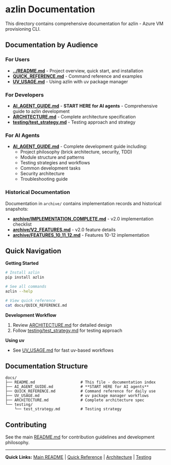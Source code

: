 # azlin Documentation

This directory contains comprehensive documentation for azlin - Azure VM provisioning CLI.

## Documentation by Audience

### For Users

- **[../README.md](../README.md)** - Project overview, quick start, and installation
- **[QUICK_REFERENCE.md](QUICK_REFERENCE.md)** - Command reference and examples
- **[UV_USAGE.md](UV_USAGE.md)** - Using azlin with uv package manager

### For Developers

- **[AI_AGENT_GUIDE.md](AI_AGENT_GUIDE.md)** - **START HERE for AI agents** - Comprehensive guide to azlin development
- **[ARCHITECTURE.md](ARCHITECTURE.md)** - Complete architecture specification
- **[testing/test_strategy.md](testing/test_strategy.md)** - Testing approach and strategy

### For AI Agents

- **[AI_AGENT_GUIDE.md](AI_AGENT_GUIDE.md)** - Complete development guide including:
  - Project philosophy (brick architecture, security, TDD)
  - Module structure and patterns
  - Testing strategies and workflows
  - Common development tasks
  - Security architecture
  - Troubleshooting guide

### Historical Documentation

Documentation in `archive/` contains implementation records and historical snapshots:

- **[archive/IMPLEMENTATION_COMPLETE.md](archive/IMPLEMENTATION_COMPLETE.md)** - v2.0 implementation checklist
- **[archive/V2_FEATURES.md](archive/V2_FEATURES.md)** - v2.0 feature details
- **[archive/FEATURES_10_11_12.md](archive/FEATURES_10_11_12.md)** - Features 10-12 implementation

## Quick Navigation

**Getting Started**
```bash
# Install azlin
pip install azlin

# See all commands
azlin --help

# View quick reference
cat docs/QUICK_REFERENCE.md
```

**Development Workflow**
1. Review [ARCHITECTURE.md](ARCHITECTURE.md) for detailed design
2. Follow [testing/test_strategy.md](testing/test_strategy.md) for testing approach

**Using uv**
- See [UV_USAGE.md](UV_USAGE.md) for fast uv-based workflows

## Documentation Structure

```
docs/
├── README.md                    # This file - documentation index
├── AI_AGENT_GUIDE.md            # **START HERE for AI agents**
├── QUICK_REFERENCE.md           # Command reference for daily use
├── UV_USAGE.md                  # uv package manager workflows
├── ARCHITECTURE.md              # Complete architecture spec
└── testing/
    └── test_strategy.md         # Testing strategy
```

## Contributing

See the main [README.md](../README.md) for contribution guidelines and development philosophy.

---

**Quick Links:**
[Main README](../README.md) |
[Quick Reference](QUICK_REFERENCE.md) |
[Architecture](ARCHITECTURE.md) |
[Testing](testing/test_strategy.md)
